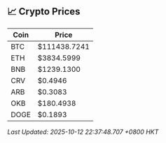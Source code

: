 ## 📈 Crypto Prices

| Coin | Price |
| ---- | ----- |
| BTC | $111438.7241 |
| ETH | $3834.5999 |
| BNB | $1239.1300 |
| CRV | $0.4946 |
| ARB | $0.3083 |
| OKB | $180.4938 |
| DOGE | $0.1893 |

_Last Updated: 2025-10-12 22:37:48.707 +0800 HKT_